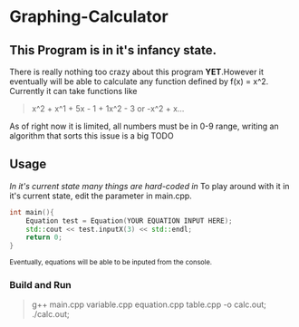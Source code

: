 # Graphing-Calculator

## This Program is in it's infancy state.
There is really nothing too crazy about this program **YET**.However it eventually will be able to calculate any function defined by f(x) = x^2.
Currently it can take functions like
>x^2 + x^1 + 5x - 1 + 1x^2 - 3 or -x^2 + x...

As of right now it is limited, all numbers must be in 0-9 range, writing an algorithm that sorts this issue is a big TODO 
## Usage
*In it's current state many things are hard-coded in*
To play around with it in it's current state, edit the parameter in main.cpp.

```C++
int main(){
    Equation test = Equation(YOUR EQUATION INPUT HERE);
    std::cout << test.inputX(3) << std::endl;
    return 0;
}
```
<sub>Eventually, equations will be able to be inputed from the console.</sub>

### Build and Run
>g++ main.cpp variable.cpp equation.cpp table.cpp -o calc.out; ./calc.out;